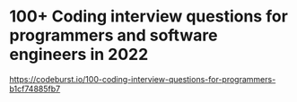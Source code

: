 # 100+ Coding interview questions for programmers and software engineers in 2022
https://codeburst.io/100-coding-interview-questions-for-programmers-b1cf74885fb7
